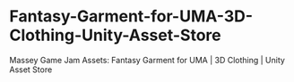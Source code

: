 # Fantasy-Garment-for-UMA-3D-Clothing-Unity-Asset-Store
Massey Game Jam Assets: Fantasy Garment for UMA | 3D Clothing | Unity Asset Store
